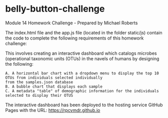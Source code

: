 # belly-button-challenge
Module 14 Homework Challenge - Prepared by Michael Roberts

The index.html file and the app.js file (located in the folder static/js) contain the code to
complete the following requirements of this homework challenge: 

This involves creating an interactive dashboard which catalogs microbes (operational taxonomic units (OTUs) in the navels of humans by designing the following:

	A. A horizontal bar chart with a dropdown menu to display the top 10 OTUs from individuals selected individually 
 	from the samples.json database
	B. A bubble chart that displays each sample
	C. A metadata "table" of demographic information for the individuals selected to display their OTUS

The interactive dashboard has been deployed to the hosting service GitHub Pages with the URL: https://rpcvmdr.github.io
